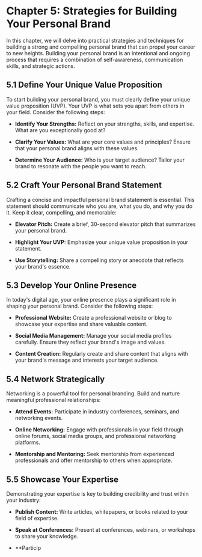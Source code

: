 Chapter 5: Strategies for Building Your Personal Brand
======================================================

In this chapter, we will delve into practical strategies and techniques for building a strong and compelling personal brand that can propel your career to new heights. Building your personal brand is an intentional and ongoing process that requires a combination of self-awareness, communication skills, and strategic actions.

**5.1 Define Your Unique Value Proposition**
--------------------------------------------

To start building your personal brand, you must clearly define your unique value proposition (UVP). Your UVP is what sets you apart from others in your field. Consider the following steps:

* **Identify Your Strengths:** Reflect on your strengths, skills, and expertise. What are you exceptionally good at?

* **Clarify Your Values:** What are your core values and principles? Ensure that your personal brand aligns with these values.

* **Determine Your Audience:** Who is your target audience? Tailor your brand to resonate with the people you want to reach.

**5.2 Craft Your Personal Brand Statement**
-------------------------------------------

Crafting a concise and impactful personal brand statement is essential. This statement should communicate who you are, what you do, and why you do it. Keep it clear, compelling, and memorable:

* **Elevator Pitch:** Create a brief, 30-second elevator pitch that summarizes your personal brand.

* **Highlight Your UVP:** Emphasize your unique value proposition in your statement.

* **Use Storytelling:** Share a compelling story or anecdote that reflects your brand's essence.

**5.3 Develop Your Online Presence**
------------------------------------

In today's digital age, your online presence plays a significant role in shaping your personal brand. Consider the following steps:

* **Professional Website:** Create a professional website or blog to showcase your expertise and share valuable content.

* **Social Media Management:** Manage your social media profiles carefully. Ensure they reflect your brand's image and values.

* **Content Creation:** Regularly create and share content that aligns with your brand's message and interests your target audience.

**5.4 Network Strategically**
-----------------------------

Networking is a powerful tool for personal branding. Build and nurture meaningful professional relationships:

* **Attend Events:** Participate in industry conferences, seminars, and networking events.

* **Online Networking:** Engage with professionals in your field through online forums, social media groups, and professional networking platforms.

* **Mentorship and Mentoring:** Seek mentorship from experienced professionals and offer mentorship to others when appropriate.

**5.5 Showcase Your Expertise**
-------------------------------

Demonstrating your expertise is key to building credibility and trust within your industry:

* **Publish Content:** Write articles, whitepapers, or books related to your field of expertise.

* **Speak at Conferences:** Present at conferences, webinars, or workshops to share your knowledge.

* \*\*Particip

